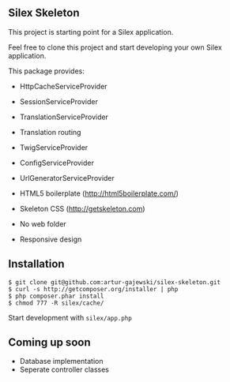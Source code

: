 Silex Skeleton
--------------

This project is starting point for a Silex application.

Feel free to clone this project and start developing your own Silex application.

This package provides:

* HttpCacheServiceProvider
* SessionServiceProvider
* TranslationServiceProvider
* Translation routing
* TwigServiceProvider
* ConfigServiceProvider
* UrlGeneratorServiceProvider

*  HTML5 boilerplate (http://html5boilerplate.com/)
*  Skeleton CSS (http://getskeleton.com)

* No web folder
* Responsive design

Installation
------------

    $ git clone git@github.com:artur-gajewski/silex-skeleton.git
    $ curl -s http://getcomposer.org/installer | php
    $ php composer.phar install
    $ chmod 777 -R silex/cache/

Start development with `silex/app.php`

Coming up soon
--------------

* Database implementation
* Seperate controller classes